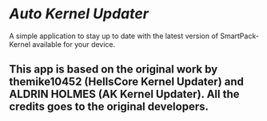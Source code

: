 # *Auto Kernel Updater*

A simple application to stay up to date with the latest version of SmartPack-Kernel available for your device.

## This app is based on the original work by themike10452 (HellsCore Kernel Updater) and ALDRIN HOLMES (AK Kernel Updater). All the credits goes to the original developers.
